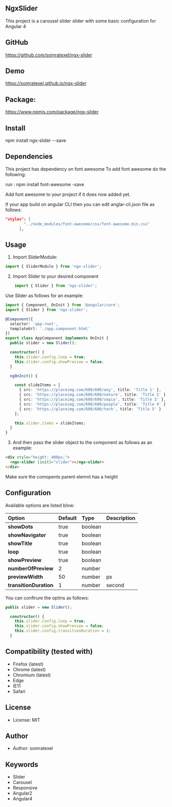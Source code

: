 ## NgxSlider

This project is a carousel slider slider with some basic configuration for Angular 4

## GitHub
https://github.com/somratexel/ngx-slider

## Demo
https://somratexel.github.io/ngx-slider

## Package:
https://www.npmjs.com/package/ngx-slider

## Install
npm install ngx-slider --save

## Dependencies

This project has dependency on font awesome
To add font awesome do the following:

run : npm install font-awesome -save

Add font awesome to your project if it does now added yet.

If your app build on angular CLI then you can edit anglar-cli.json file as follows:

```json
"styles": [
        "../node_modules/font-awesome/css/font-awesome.min.css"
      ],
```

## Usage

1. Import SliderModule:

```ts
import { SliderModule } from 'ngx-slider';
```

2. Import Slider to your desired component

```ts
	import { Slider } from 'ngx-slider';
```

Use Slider as follows for an example:

```ts
import { Component, OnInit } from '@angular/core';
import { Slider } from 'ngx-slider';

@Component({
  selector: 'app-root',
  templateUrl: './app.component.html'
})
export class AppComponent implements OnInit {
  public slider = new Slider();

  constructor() {
    this.slider.config.loop = true;
    this.slider.config.showPreview = false;
  }

  ngOnInit() {

    const slideItems = [
      { src: 'https://placeimg.com/600/600/any', title: 'Title 1' },
      { src: 'https://placeimg.com/600/600/nature', title: 'Title 2' },
      { src: 'https://placeimg.com/600/600/sepia', title: 'Title 3' },
      { src: 'https://placeimg.com/600/600/people', title: 'Title 4' },
      { src: 'https://placeimg.com/600/600/tech', title: 'Title 5' }
    ];

    this.slider.items = slideItems;
  }
}
```

3. And then pass the slider object to the component as follows as an example:

```html
<div style="height: 400px;">
  <ngx-slider [init]="slider"></ngx-slider>
</div>
```
 Make sure the comopents parent elemnt has a height


## Configuration

Available options are listed blow:

| Option        | Default       | Type   | Description  |
| :------------ | :------------ | :----- | :--------- |
| __showDots__ | true | boolean | |
| __showNavigator__ | true | boolean | |
| __showTitle__ | true | boolean | |
| __loop__ | true | boolean | |
| __showPreview__ | true | boolean | | 
| __numberOfPreview__ | 2 | number | |
| __previewWidth__ | 50 | number | px |
| __transitionDuration__ | 1 | number | second |

You can confirure the optins as follows:

```ts
public slider = new Slider();

  constructor() {
    this.slider.config.loop = true;
    this.slider.config.showPreview = false;
    this.slider.config.transitionDuration = 3;
  }
```

## Compatibility (tested with)
* Firefox (latest)
* Chrome (latest)
* Chromium (latest)
* Edge
* IE11
* Safari

## License
* License: MIT

## Author
* Author: somratexel

## Keywords
* Slider
* Carousel
* Responsive
* Angular2
* Angular4

